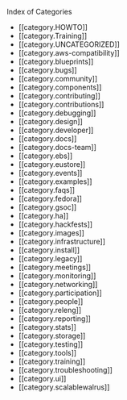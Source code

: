 Index of Categories

* [[category.HOWTO]]
* [[category.Training]]
* [[category.UNCATEGORIZED]]
* [[category.aws-compatibility]]
* [[category.blueprints]]
* [[category.bugs]]
* [[category.community]]
* [[category.components]]
* [[category.contributing]]
* [[category.contributions]]
* [[category.debugging]]
* [[category.design]]
* [[category.developer]]
* [[category.docs]]
* [[category.docs-team]]
* [[category.ebs]]
* [[category.eustore]]
* [[category.events]]
* [[category.examples]]
* [[category.faqs]]
* [[category.fedora]]
* [[category.gsoc]]
* [[category.ha]]
* [[category.hackfests]]
* [[category.images]]
* [[category.infrastructure]]
* [[category.install]]
* [[category.legacy]]
* [[category.meetings]]
* [[category.monitoring]]
* [[category.networking]]
* [[category.participation]]
* [[category.people]]
* [[category.releng]]
* [[category.reporting]]
* [[category.stats]]
* [[category.storage]]
* [[category.testing]]
* [[category.tools]]
* [[category.training]]
* [[category.troubleshooting]]
* [[category.ui]]
* [[category.scalablewalrus]]